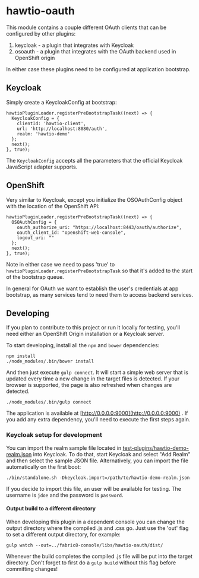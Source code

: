 # hawtio-oauth

This module contains a couple different OAuth clients that can be configured by other plugins:

1. keycloak - a plugin that integrates with Keycloak
2. osoauth - a plugin that integrates with the OAuth backend used in OpenShift origin

In either case these plugins need to be configured at application bootstrap.

## Keycloak

Simply create a KeycloakConfig at bootstrap:

    hawtioPluginLoader.registerPreBootstrapTask((next) => {
      KeycloakConfig = {
        clientId: 'hawtio-client',
        url: 'http://localhost:8080/auth',
        realm: 'hawtio-demo' 
      };
      next();
    }, true);

The ``KeycloakConfig`` accepts all the parameters that the official Keycloak JavaScript adapter supports.

## OpenShift

Very similar to Keycloak, except you initialize the OSOAuthConfig object with the location of the OpenShift API:

    hawtioPluginLoader.registerPreBootstrapTask((next) => {
      OSOAuthConfig = {
        oauth_authorize_uri: "https://localhost:8443/oauth/authorize",
        oauth_client_id: "openshift-web-console",
        logout_uri: ""
      };
      next();
    }, true);

Note in either case we need to pass 'true' to ``hawtioPluginLoader.registerPreBootstrapTask`` so that it's added to the 
start of the bootstrap queue.

In general for OAuth we want to establish the user's credentials at app bootstrap, as many services tend to need them
to access backend services.

## Developing

If you plan to contribute to this project or run it locally for testing, you'll need either an OpenShift Origin 
installation or a Keycloak server. 

To start developing, install all the ``npm`` and ``bower`` dependencies: 

    npm install
    ./node_modules/.bin/bower install

And then just execute ``gulp connect``. It will start a simple web server that is updated every time a new change in 
the target files is detected. If your browser is supported, the page is also refreshed when changes are detected.

    ./node_modules/.bin/gulp connect

The application is available at [http://0.0.0.0:9000](http://0.0.0.0:9000) . If you add any extra dependency, you'll 
need to execute the first steps again. 

### Keycloak setup for development

You can import the realm sample file located in 
[test-plugins/hawtio-demo-realm.json](test-plugins/hawtio-demo-realm.json) into Keycloak. To do that, start Keycloak 
and select "Add Realm" and then select the sample JSON file. Alternatively, you can import the file automatically on 
the first boot:

    ./bin/standalone.sh -Dkeycloak.import=/path/to/hawtio-demo-realm.json

If you decide to import this file, an user will be available for testing. The username is ``jdoe`` and the password is 
``password``.

#### Output build to a different directory

When developing this plugin in a dependent console you can change the output directory where the compiled .js and .css go.  Just use the 'out' flag to set a different output directory, for example:

`gulp watch --out=../fabric8-console/libs/hawtio-oauth/dist/`

Whenever the build completes the compiled .js file will be put into the target directory.  Don't forget to first do a `gulp build` without this flag before committing changes!

